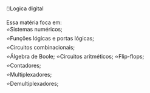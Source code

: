 🖱️Logica digital

 Essa matéria foca em:  
⭐Sistemas numéricos;  
⭐Funções lógicas e portas lógicas;  
⭐Circuitos combinacionais;  
⭐Álgebra de Boole;
⭐Circuitos aritméticos;
⭐Flip-flops;  
⭐Contadores;  
⭐Multiplexadores;  
⭐Demultiplexadores;
